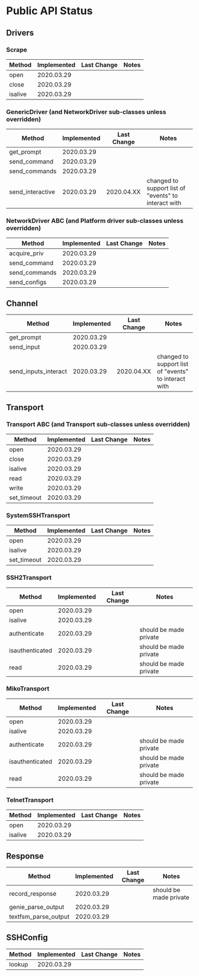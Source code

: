 # Public API Status

## Drivers

### Scrape

| Method                       | Implemented | Last Change | Notes                                                     |
|------------------------------|-------------|-------------|-----------------------------------------------------------|
| open                         | 2020.03.29  |             |                                                           |
| close                        | 2020.03.29  |             |                                                           |
| isalive                      | 2020.03.29  |             |                                                           |

### GenericDriver (and NetworkDriver sub-classes unless overridden)

| Method                       | Implemented | Last Change | Notes                                                     |
|------------------------------|-------------|-------------|-----------------------------------------------------------|
| get_prompt                   | 2020.03.29  |             |                                                           |
| send_command                 | 2020.03.29  |             |                                                           |
| send_commands                | 2020.03.29  |             |                                                           |
| send_interactive             | 2020.03.29  | 2020.04.XX  | changed to support list of "events" to interact with      |


### NetworkDriver ABC (and Platform driver sub-classes unless overridden)

| Method                       | Implemented | Last Change | Notes                                                     |
|------------------------------|-------------|-------------|-----------------------------------------------------------|
| acquire_priv                 | 2020.03.29  |             |                                                           |
| send_command                 | 2020.03.29  |             |                                                           |
| send_commands                | 2020.03.29  |             |                                                           |
| send_configs                 | 2020.03.29  |             |                                                           |
                          

## Channel

| Method                       | Implemented | Last Change | Notes                                                    |
|------------------------------|-------------|-------------|----------------------------------------------------------|
| get_prompt                   | 2020.03.29  |             |                                                          |
| send_input                   | 2020.03.29  |             |                                                          |
| send_inputs_interact         | 2020.03.29  | 2020.04.XX  | changed to support list of "events" to interact with     |


## Transport

### Transport ABC (and Transport sub-classes unless overridden)

| Method                       | Implemented | Last Change | Notes                                                   |
|------------------------------|-------------|-------------|---------------------------------------------------------|
| open                         | 2020.03.29  |             |                                                         |
| close                        | 2020.03.29  |             |                                                         |
| isalive                      | 2020.03.29  |             |                                                         |
| read                         | 2020.03.29  |             |                                                         |
| write                        | 2020.03.29  |             |                                                         |
| set_timeout                  | 2020.03.29  |             |                                                         |

### SystemSSHTransport

| Method                       | Implemented | Last Change | Notes                                                   |
|------------------------------|-------------|-------------|---------------------------------------------------------|
| open                         | 2020.03.29  |             |                                                         |
| isalive                      | 2020.03.29  |             |                                                         |
| set_timeout                  | 2020.03.29  |             |                                                         |

### SSH2Transport

| Method                       | Implemented | Last Change | Notes                                                   |
|------------------------------|-------------|-------------|---------------------------------------------------------|
| open                         | 2020.03.29  |             |                                                         |
| isalive                      | 2020.03.29  |             |                                                         |
| authenticate                 | 2020.03.29  |             | should be made private                                  |
| isauthenticated              | 2020.03.29  |             | should be made private                                  |
| read                         | 2020.03.29  |             | should be made private                                  |

### MikoTransport

| Method                       | Implemented | Last Change | Notes                                                   |
|------------------------------|-------------|-------------|---------------------------------------------------------|
| open                         | 2020.03.29  |             |                                                         |
| isalive                      | 2020.03.29  |             |                                                         |
| authenticate                 | 2020.03.29  |             | should be made private                                  |
| isauthenticated              | 2020.03.29  |             | should be made private                                  |
| read                         | 2020.03.29  |             | should be made private                                  |

### TelnetTransport

| Method                       | Implemented | Last Change | Notes                                                   |
|------------------------------|-------------|-------------|---------------------------------------------------------|
| open                         | 2020.03.29  |             |                                                         |
| isalive                      | 2020.03.29  |             |                                                         |


## Response

| Method                       | Implemented | Last Change | Notes                                                   |
|------------------------------|-------------|-------------|---------------------------------------------------------|
| record_response              | 2020.03.29  |             | should be made private                                  |
| genie_parse_output           | 2020.03.29  |             |                                                         |
| textfsm_parse_output         | 2020.03.29  |             |                                                         |


## SSHConfig

| Method                       | Implemented | Last Change | Notes                                                   |
|------------------------------|-------------|-------------|---------------------------------------------------------|
| lookup                       | 2020.03.29  |             |                                                         |